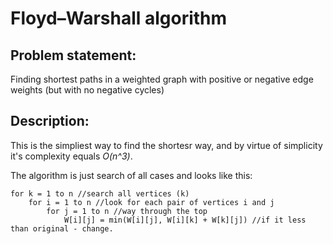 # Floyd–Warshall algorithm

## Problem statement:

Finding shortest paths in a weighted graph with positive or negative edge weights (but with no negative cycles)

## Description:

This is the simpliest way to find the shortesr way, and by virtue of simplicity it's complexity equals _O(n^3)_.

The algorithm is just search of all cases and looks like this:
```
for k = 1 to n //search all vertices (k)
    for i = 1 to n //look for each pair of vertices i and j 
        for j = 1 to n //way through the top 
            W[i][j] = min(W[i][j], W[i][k] + W[k][j]) //if it less than original - change.
```
